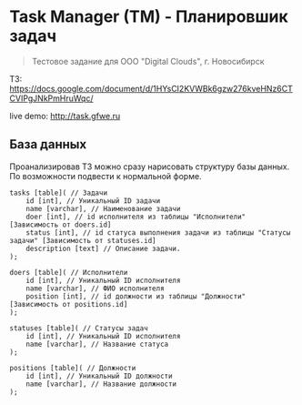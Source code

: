 # Task Manager (TM) - Планировшик задач

> Тестовое задание для ООО "Digital Clouds", г. Новосибирск

ТЗ: https://docs.google.com/document/d/1HYsCI2KVWBk6gzw276kveHNz6CTCVIPgJNkPmHruWqc/

live demo: http://task.gfwe.ru

## База данных
Проанализировав ТЗ можно сразу нарисовать структуру базы данных.
По возможности подвести к нормальной форме.

```
tasks [table]( // Задачи
	id [int], // Уникальный ID задачи
	name [varchar], // Наименование задачи
	doer [int], // id исполнителя из таблицы "Исполнители" [Зависимость от doers.id]
	status [int], // id статуса выполнения задачи из таблицы "Статусы задачи" [Зависимость от statuses.id]
	description [text] // Описание задачи.
);

doers [table]( // Исполнители
	id [int], // Уникальный ID исполнителя
	name [varchar], // ФИО исполнителя
	position [int], // id должности из таблицы "Должности" [Зависимость от positions.id]
);

statuses [table]( // Статусы задач
	id [int], // Уникальный ID исполнителя
	name [varchar], // Название статуса
);

positions [table]( // Должности
	id [int], // Уникальный ID должности
	name [varchar], // Название должности
);
```